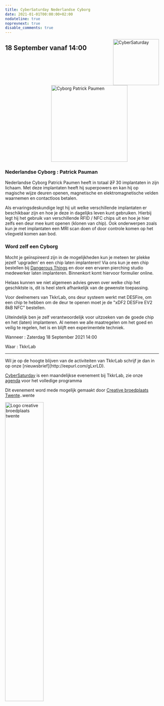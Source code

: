 ```yaml
---
title: CyberSaturday Nederlandse Cyborg
date: 2021-01-01T00:00:00+02:00
nodateline: true
noprevnext: true
disable_comments: true
---
```


<img alt="CyberSaturday" src="/images/cyber_saturday.png" width="150px" height="150px" style="float: right;">


## 18 September vanaf 14:00  ##

<img alt="Cyborg Patrick Paumen" src="/cybersaturdays/patrick_paumen_cyborg.jpg" width="250px" style="margin: 0px 30%;">

### Nederlandse Cyborg : Patrick Pauman

Nederlandse Cyborg Patrick Paumen heeft in totaal <strike>27</strike> 30 implantaten in zijn lichaam. Met deze implantaten heeft hij superpowers en kan hij op magische wijze deuren openen, magnetische en elektromagnetische velden waarnemen en contactloos betalen.

Als ervaringsdeskundige legt hij uit welke verschillende implantaten er beschikbaar zijn en hoe je deze in dagelijks leven kunt gebruiken. Hierbij legt hij het gebruik van verschillende RFID / NFC chips uit en hoe je hier zelfs een deur mee kunt openen (klonen van chip). Ook onderwerpen zoals kun je met implantaten een MRI scan doen of door controle komen op het vliegveld komen aan bod.

### Word zelf een Cyborg
Mocht je geïnspireerd zijn in de mogelijkheden kun je meteen ter plekke jezelf ‘upgraden’ en een chip laten implanteren! Via ons kun je een chip bestellen bij [Dangerous Things](https://dangerousthings.com/) en door een ervaren pierching studio medewerker laten implanteren. Binnenkort komt hiervoor formulier online.

Helaas kunnen we niet algemeen advies geven over welke chip het geschiktste is, dit is heel sterk afhankelijk van de gewenste  toepassing.

Voor deelnemers van TkkrLab, ons deur systeem werkt met DESFire, om een chip te hebben om de deur te openen moet je de "xDF2 DESFire EV2 8kB NFC" bestellen.

Uiteindelijk ben je zelf verantwoordelijk voor uitzoeken van de goede chip en het (laten) implanteren. Al nemen we alle maatregelen om het goed en veilig te regelen, het is en blijft een experimentele techniek.

Wanneer : Zaterdag 18 September 2021 14:00

Waar : TkkrLab

<hr>
Wil je op de hoogte blijven van de activiteiten van TkkrLab schrijf je dan in op onze [nieuwsbrief](http://eepurl.com/gLxrLD).


[CyberSaturday](/cybersaturdays/cybersaturday/) is een maandelijkse evenement bij TkkrLab, zie onze [agenda](/agenda/) voor het volledige programma

Dit evenement word mede mogelijk gemaakt door [Creative broedplaats Twente](http://www.creatievebroedplaatsentwente.nl/)..wente

<img width=50% src="/images/Logo-Creatieve-Broedplaatsen-Twente.jpg"  alt="Logo creative broedplaats twente">